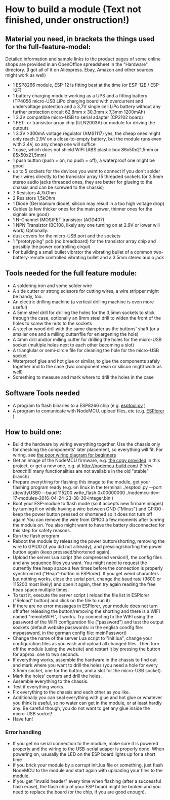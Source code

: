 # How to build a module (Text not finished, under onstruction!)


## Material you need, in brackets the things used for the full-feature-model:
Detailed information and sample links to the product pages of some online shops are provided in an OpenOffice spreadsheet in the "Hardware" directory. (I got all of it on Aliexpress. Ebay, Amazon and other sources might work as well)
* 1 ESP8266 module, ESP-12 is fitting best at the time (or ESP-12E / ESP-12F)
* 1 battery charging module working as a UPS and a fitting battery (TP4056 micro-USB LiPo charging board with overcurrent and undervoltage protection and a 3,7V single cell LiPo battery without any further protection circuit 62,8mm x 30,3mm x 7,3mm 1200mAh)
* 1 3.3V compatible micro-USB to serial adapter (CP2102 board)
* 1 FET- or transistor array chip (ULN2003A) or module for driving the outputs
* 1 3.3V >300mA voltage regulator (AMS1117) yes, the cheap ones might only reach 2.9V on a close-to-empty battery, but the module runs even with 2.4V, so any cheap one will suffice
* 1 case, which does not shield WIFI (ABS plastic box 86x50x21,5mm or 85x50x21,5mm)
* 1 push button (push = on, no push = off), a waterproof one might be good
* up to 5 sockets for the devices you want to connect if you don't solder their wires directly to the transistor array (5 threaded sockets for 3.5mm stereo audio jacks threaded ones, they are better for glueing to the chassis and can be screwed to the chassis)
* 7 Resistors 4,7kOhm
* 2 Resistors 1,5kOhm
* 1 Diode (Germanium diode!, silicon may result in a too high voltage drop)
* Cables (a few thicker ones for the main power, thinner ones for the signals are good)
* 1 N-Channel (MOS)FET transistor (AOD407)
* 1 NPN Transistor (BC108, likely any one turning on at 2.9V or lower will work)
Optionally:
* dust covers for the micro-USB port and the sockets
* 1 "prototyping" pcb (no breadboard) for the transistor array chip and possibly the power controlling cirquit
* For building a small bullet vibrator the vibrating bullet of a common two-battery-remote controlled vibrating bullet and a 3.5mm stereo audio jack


## Tools needed for the full feature module:
* A soldering iron and some solder wire
* A side cutter or strong scissors for cutting wires, a wire stripper might be handy, too.
* An electric drilling machine (a vertical drilling machine is even more useful)
* A 5mm steel drill for drilling the holes for the 3,5mm sockets to stick through the case, optionally an 8mm steel drill to widen the front of the holes to screw the nuts to the sockets
* A steel or wood drill with the same diameter as the buttons' shaft (or a smaller one and a milling cutter/file for enlargening the hole)
* A 4mm drill and/or milling cutter for drilling the holes for the micro-USB socket (multiple holes next to each other becoming a slot)
* A trianglular or semi-circle file for cleaning the hole for the micro-USB socket
* Waterproof glue and hot glue or similar, to glue the components safely together and to the case (two component resin or silicon might work as well)
* Something to measure and mark where to drill the holes in the case


## Software Tools needed
* A program to flash binaries to a ESP8266 chip (e.g. [esptool.py](https://github.com/themadinventor/esptool/blob/master/esptool.py) )
* A program to comunicate with NodeMCU, upload files, etc (e.g. [ESPlorer](http://esp8266.ru/esplorer/) )


## How to build one:
* Build the hardware by wiring everything together. Use the chassis only for checking the components' later placement, so everything will fit. For wiring, see [the poor wiring diagram for beginners](https://github.com/OlexOlex/TPE-Module/blob/master/Hardware%2BChassis/Module_Wiring.pdf)
* Get an image of the NodeMCU firmware, e.g. [the copy provided](https://github.com/OlexOlex/TPE-Module/tree/master/Software/NodeMCU-image) in this project, or get a new one, e.g. at http://nodemcu-build.com/ (!!!*dev branch*!!! many functionalities are not available in the old "stable" branch)
* Prepare everything for flashing this image to the module, get your flashing program ready (e.g. on linux in the terminal: ./esptool.py --port /dev/ttyUSB0 --baud 115200 write_flash 0x00000000 ./nodemcu-dev-17-modules-2016-04-24-23-38-30-integer.bin )
* Boot your ESP-module to flash mode (so it accepts new firmare images) by turning it on while having a wire between GND ("Minus") and GPIO0 - keep the power button pressed or shortened so it does not turn off again! You can remove the wire from GPIO0 a few moments after tunring the module on. You also might want to have the battery disconnected for this step for safety reasons.
* Run the flash program
* Reboot the module by releasing the power button/shorting, removing the wire to GPIO0 (if you did not allready), and pressing/shorting the power button again (keep presssed/shortened again).
* Upload the server Lua script (the compressed version!), the config files and any sequence files you want. You might need to request the currently free heap space a few times before the connection is properly synchronized ("Heap"-button in ESPlorer). If you get weird characters but nothing works, close the serial port, change the baud rate (9600 or 115200 most likely) and open it again, then try again reading the free heap space multiple times.
* To test it, execute the server script ( reload the file list in ESPlorer ("Reload" button) and click on the file to run it)
* If there are no error messages in ESPlorer, your module does not turn off after releasing the button/removing the shorting and there is a WIFI named "remoteWIFI", it works. Try connecting to the WIFI using the password of the WIFI configuration file ("password") and test the output sockets (default website passwords: in the english condfg file: mypassword, in the german config file: meinPasswort)
* Change the name of the server Lua script to "init.lua", change your configuration files as you wish and upload all changed files. Then turn off the module (using the website) and restart it by pressing the button for approx. one to two seconds.
* If everything works, assemble the hardware in the chassis to find out and mark where you want to drill the holes (you need a hole for every 3.5mm socket, one for the button, and a slot for the micro-USB socket).
* Mark the holes' centers and drill the holes.
* Assemble everything to the chassis.
* Test if everything works.
* Fix everything to the chassis and each other as you like.
* Additionally you can seal everything with glue and hot glue or whatever you think is useful, so no water can get in the module, or at least hardly any. Be careful though, you do not want to get any glue inside the micro-USB socket!
* Have fun!


### Error handling

* If you get no serial connection to the module, make sure it is powered properly and the wiring to the USB-serial adaper is properly done. When powering on, ususally the LED on the ESP board lights up for a short time
* If you brick your module by a corrupt init.lua file or something, just flash NodeMCU to the module and start again with uploading your files to the module.
* If you get "invalid header" every time when flashing (after a successful flash erase), the flash chip of your ESP board might be broken and you need to replace the board (or the chip, if you are good enough).
